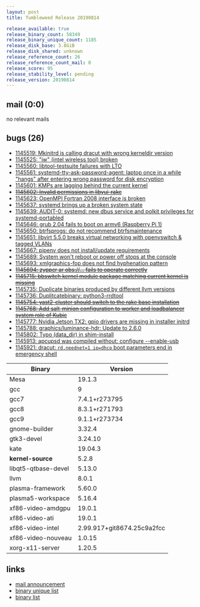 ```yaml
---
layout: post
title: Tumbleweed Release 20190814

release_available: true
release_binary_count: 58349
release_binary_unique_count: 1185
release_disk_base: 3.8GiB
release_disk_shared: unknown
release_reference_count: 26
release_reference_count_mail: 0
release_score: 95
release_stability_level: pending
release_version: 20190814
---
```


## mail (0:0)

no relevant mails

## bugs (26)

<!--more-->

- [1145519: Mkinitrd is calling dracut with wrong kerneldir version](https://bugzilla.opensuse.org/show_bug.cgi?id=1145519)
- [1145525: "iw" (intel wireless tool) broken](https://bugzilla.opensuse.org/show_bug.cgi?id=1145525)
- [1145560: libtool-testsuite failures with LTO](https://bugzilla.opensuse.org/show_bug.cgi?id=1145560)
- [1145561: systemd-tty-ask-password-agent: laptop once in a while "hangs" after entering wrong password for disk encryption](https://bugzilla.opensuse.org/show_bug.cgi?id=1145561)
- [1145601: KMPs are lagging behind the current kernel](https://bugzilla.opensuse.org/show_bug.cgi?id=1145601)
- ~~[1145602: Invalid permissions in libyui-rake](https://bugzilla.opensuse.org/show_bug.cgi?id=1145602)~~
- [1145623: OpenMPI Fortran 2008 interface is broken](https://bugzilla.opensuse.org/show_bug.cgi?id=1145623)
- [1145637: systemd brings up a broken system state](https://bugzilla.opensuse.org/show_bug.cgi?id=1145637)
- [1145639: AUDIT-0: systemd: new dbus service and polkit privileges for systemd-portabled](https://bugzilla.opensuse.org/show_bug.cgi?id=1145639)
- [1145646: grub 2.04 fails to boot on armv6 (Raspberry Pi 1)](https://bugzilla.opensuse.org/show_bug.cgi?id=1145646)
- [1145650: btrfsprogs: do not recommend btrfsmaintenance](https://bugzilla.opensuse.org/show_bug.cgi?id=1145650)
- [1145651: libvirt 5.5.0 breaks virtual networking with openvswitch & tagged VLANs](https://bugzilla.opensuse.org/show_bug.cgi?id=1145651)
- [1145667: pipenv does not install/update requirements](https://bugzilla.opensuse.org/show_bug.cgi?id=1145667)
- [1145689: System won't reboot or power off stops at the console](https://bugzilla.opensuse.org/show_bug.cgi?id=1145689)
- [1145693: xmlgraphics-fop does not find hyphenation pattern](https://bugzilla.opensuse.org/show_bug.cgi?id=1145693)
- ~~[1145694: zypper ar obs://... fails to operate correctly](https://bugzilla.opensuse.org/show_bug.cgi?id=1145694)~~
- ~~[1145715: bbswitch kernel module package matching current kernel is missing](https://bugzilla.opensuse.org/show_bug.cgi?id=1145715)~~
- [1145735: Duplicate binaries produced by different llvm versions](https://bugzilla.opensuse.org/show_bug.cgi?id=1145735)
- [1145736: Duplitcatebinary: python3-rrdtool](https://bugzilla.opensuse.org/show_bug.cgi?id=1145736)
- ~~[1145754: yast2-cluster should switch to the rake base installation](https://bugzilla.opensuse.org/show_bug.cgi?id=1145754)~~
- ~~[1145768: Add salt-minion configuration to worker and loadbalancer system role of Kubic](https://bugzilla.opensuse.org/show_bug.cgi?id=1145768)~~
- [1145777: Nvidia Jetson TX2: gpio drivers are missing in installer initrd](https://bugzilla.opensuse.org/show_bug.cgi?id=1145777)
- [1145788: graphics/luminance-hdr: Update to 2.6.0](https://bugzilla.opensuse.org/show_bug.cgi?id=1145788)
- [1145802: Typo (data_dir) in shim-install](https://bugzilla.opensuse.org/show_bug.cgi?id=1145802)
- [1145913: apcupsd was compiled without: configure --enable-usb](https://bugzilla.opensuse.org/show_bug.cgi?id=1145913)
- [1145921: dracut: `rd.neednet=1 ip=dhcp` boot parameters end in emergency shell](https://bugzilla.opensuse.org/show_bug.cgi?id=1145921)

Binary | Version
--- | ---
Mesa | 19.1.3
gcc | 9
gcc7 | 7.4.1+r273795
gcc8 | 8.3.1+r271793
gcc9 | 9.1.1+r273734
gnome-builder | 3.32.4
gtk3-devel | 3.24.10
kate | 19.04.3
**kernel-source** | 5.2.8
libqt5-qtbase-devel | 5.13.0
llvm | 8.0.1
plasma-framework | 5.60.0
plasma5-workspace | 5.16.4
xf86-video-amdgpu | 19.0.1
xf86-video-ati | 19.0.1
xf86-video-intel | 2.99.917+git8674.25c9a2fcc
xf86-video-nouveau | 1.0.15
xorg-x11-server | 1.20.5

## links

- [mail announcement](https://lists.opensuse.org/opensuse-factory/2019-08/msg00107.html)
- [binary unique list](http://download.opensuse.org/history/20190814/rpm.unique.list)
- [binary list](http://download.opensuse.org/history/20190814/rpm.list)

